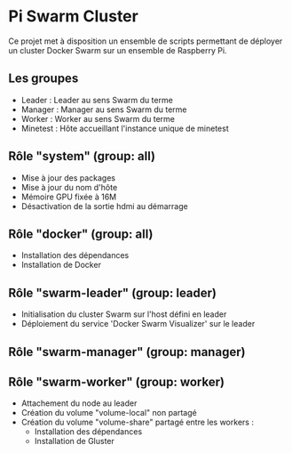 Pi Swarm Cluster
=========

Ce projet met à disposition un ensemble de scripts permettant de déployer un cluster Docker Swarm sur un ensemble de Raspberry Pi.

Les groupes
-----------

* Leader  : Leader au sens Swarm du terme
* Manager : Manager au sens Swarm du terme
* Worker  : Worker au sens Swarm du terme
* Minetest : Hôte accueillant l'instance unique de minetest

Rôle "system" (group: all)
-------------

* Mise à jour des packages 
* Mise à jour du nom d'hôte
* Mémoire GPU fixée à 16M
* Désactivation de la sortie hdmi au démarrage

Rôle "docker" (group: all)
-------------

* Installation des dépendances
* Installation de Docker

Rôle "swarm-leader" (group: leader)
-------------------

* Initialisation du cluster Swarm sur l'host défini en leader
* Déploiement du service 'Docker Swarm Visualizer' sur le leader

Rôle "swarm-manager" (group: manager)
--------------------

Rôle "swarm-worker" (group: worker)
-------------------

* Attachement du node au leader
* Création du volume "volume-local" non partagé
* Création du volume "volume-share" partagé entre les workers :
  * Installation des dépendances
  * Installation de Gluster
